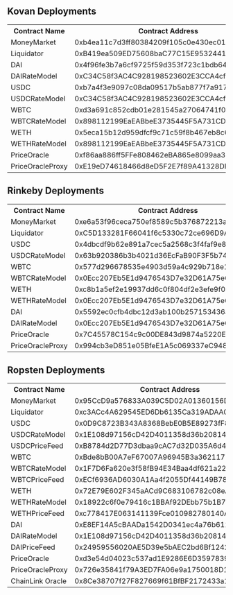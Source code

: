 ## Kovan Deployments

<table>
	<tr>
   		<th>Contract Name</th>
    	<th>Contract Address</th>
	</tr>
	<tr>
		<td> MoneyMarket </td>
		<td> 0xb4ea11c7d3ff80384209f105c0e430ec01371f20 </td>
	</tr>
	<tr>
		<td> Liquidator </td>
		<td> 0xB419ea509ED75608baC77C15E9532441247a2be4 </td>
	</tr>
	<tr>
		<td> DAI </td>
		<td> 0x4f96fe3b7a6cf9725f59d353f723c1bdb64ca6aa </td>
	</tr>
	<tr>
		<td> DAIRateModel </td>
		<td> 0xC34C58f3AC4C928198523602E3CCA4cfb613C00B </td>
	</tr>
    <tr>
    	<td> USDC </td>
    	<td> 0xb7a4f3e9097c08da09517b5ab877f7a917224ede </td>
    </tr>
    <tr>
    	<td> USDCRateModel </td>
    	<td> 0xC34C58f3AC4C928198523602E3CCA4cfb613C00B </td>
    </tr>
    <tr>
    	<td> WBTC </td>
    	<td> 0xd3a691c852cdb01e281545a27064741f0b7f6825 </td>
    </tr>
    <tr>
    	<td> WBTCRateModel </td>
    	<td> 0x898112199EaEABbeE3735445F5A731CD8e6b23Be </td>
    </tr>
    <tr>
    	<td> WETH </td>
    	<td> 0x5eca15b12d959dfcf9c71c59f8b467eb8c6efd0b </td>
    </tr>
    <tr>
    	<td> WETHRateModel </td>
    	<td> 0x898112199EaEABbeE3735445F5A731CD8e6b23Be </td>
    </tr>
    <tr>
    	<td> PriceOracle </td>
    	<td> 0xf86aa886ff5FFe808462eBA865e8099aa318E46F </td>
    </tr>
    <tr>
    	<td> PriceOracleProxy </td>
    	<td> 0xE19eD74618466d8eD5F2E7f89A41328DFa8e46F5 </td>
    </tr>

</table>

## Rinkeby Deployments

<table>
	<tr>
   		<th>Contract Name</th>
    	<th>Contract Address</th>
	</tr>
	<tr>
		<td> MoneyMarket </td>
		<td> 0xe6a53f96ceca750ef8589c5b376872213aa4f230 </td>
	</tr>
	<tr>
		<td> Liquidator </td>
		<td> 0xC5D133281F66041f6c5330c72ce696D9A847EC0F </td>
	</tr>
    <tr>
    	<td> USDC </td>
    	<td> 0x4dbcdf9b62e891a7cec5a2568c3f4faf9e8abe2b </td>
    </tr>
    <tr>
    	<td> USDCRateModel </td>
    	<td> 0x63b920386b3b4021d36EcFaB90F3F5b74Bc8b902 </td>
    </tr>
    <tr>
    	<td> WBTC </td>
    	<td> 0x577d296678535e4903d59a4c929b718e1d575e0a </td>
    </tr>
    <tr>
    	<td> WBTCRateModel </td>
    	<td> 0x0Ecc207Eb5E1d9476543D7e32D61A75e6bf767d3 </td>
    </tr>
    <tr>
    	<td> WETH </td>
    	<td> 0xc8b1a5ef2e19937dd6c0f804df2e3efe9f093b1e </td>
    </tr>
    <tr>
    	<td> WETHRateModel </td>
    	<td> 0x0Ecc207Eb5E1d9476543D7e32D61A75e6bf767d3 </td>
    </tr>
    <tr>
    	<td> DAI </td>
    	<td> 0x5592ec0cfb4dbc12d3ab100b257153436a1f0fea </td>
    </tr>
    <tr>
    	<td> DAIRateModel </td>
    	<td> 0x0Ecc207Eb5E1d9476543D7e32D61A75e6bf767d3 </td>
    </tr>
  <tr>
  	<td> PriceOracle </td>
  	<td> 0x7C45578C154c9c00DE843d9874a5220E7089c581
	</td>
  </tr>
  <tr>
  	<td> PriceOracleProxy </td>
  	<td> 0x994cb3eD851e05BfeE1A5c069337eC9486829E90 </td>
  </tr>

</table>

## Ropsten Deployments

<table>
	<tr>
   		<th>Contract Name</th>
    	<th>Contract Address</th>
	</tr>
	<tr>
		<td> MoneyMarket </td>
		<!-- <td> 0xcE466383e526C7c77C869631f94181076A8Bd4Bb </td> -->
		<td> 0x95CcD9a576833A039C5D02A01360156D6c46C9A8 </td>
	</tr>
	<tr>
		<td> Liquidator </td>
		<td> 0xc3ACc4A629545ED6Db6135Ca319ADAA012605028 </td>
	</tr>
	<tr>
		<td> USDC </td>
		<td> 0x0D9C8723B343A8368BebE0B5E89273fF8D712e3C </td>
	</tr>
	<tr>
		<td> USDCRateModel </td>
		<!-- <td> 0x977E1AD0987dEA9ea880f711FD5a3cA9b37D4f39 </td> -->
		<td> 0x1E108d97156cD42D4011358d36b20814E0a5c00B </td>
	</tr>
	<tr>
		<td> USDCPriceFeed </td>
		<td> 0xB8784d2D77D3dbaa9cAC7d32D035A6d41e414e9c </td>
	</tr>
	<tr>
		<td> WBTC </td>
		<td> 0xBde8bB00A7eF67007A96945B3a3621177B615C44 </td>
	</tr>
	<tr>
		<td> WBTCRateModel </td>
		<!-- <td> 0x8E494bcd29b45A194335b91947d09ff3643437F5 </td> -->
		<td> 0x1F7D6Fa620e3f58fB94E34Baa4df621a22e4FA2e </td>
	</tr>
	<tr>
		<td> WBTCPriceFeed </td>
		<td> 0xECf6936AD6030A1Aa4f2055Df44149B7846628F7 </td>
	</tr>
	<tr>
		<td> WETH </td>
		<!-- <td> 0xc778417E063141139Fce010982780140Aa0cD5Ab </td> -->
		<td> 0x72E79E602F345aACd9C683106782c08eAf92f0D7 </td>
	</tr>
	<tr>
		<td> WETHRateModel </td>
		<!-- <td> 0x8E494bcd29b45A194335b91947d09ff3643437F5 </td> -->
		<td> 0x18922c6f0e79416c1BBAf92DEbb75b1B73847d38 </td>
	</tr>
	<tr>
		<td> WETHPriceFeed </td>
		<td> 0xc778417E063141139Fce010982780140Aa0cD5Ab </td>
	</tr>
	<tr>
		<td> DAI </td>
		<!-- <td> 0x31F42841c2db5173425b5223809CF3A38FEde360 </td> -->
		<!-- The above is Compound's DAI token which does not work anymore -->
		<!-- Below is a custom token created for Alkemi in Ropsten as a replacement for DAI in ropsten -->
		<td> 0xE8EF14A5cBAADa1542D0341ec4a76b611BA209aF </td>
	</tr>
	<tr>
		<td> DAIRateModel </td>
		<!-- <td> 0x977E1AD0987dEA9ea880f711FD5a3cA9b37D4f39 </td> -->
		<td> 0x1E108d97156cD42D4011358d36b20814E0a5c00B </td>
	</tr>
	<tr>
		<td> DAIPriceFeed </td>
		<td> 0x24959556020AE5D39e5bAEC2bd6Bf12420C25aB5 </td>
	</tr>
  <tr>
  	<td> PriceOracle </td>
  	<td> 0xd3e54d04023c537ad1E9286E6D3597839F84466D
	</td>
  </tr>
  <tr>
  	<td> PriceOracleProxy </td>
  	<td> 0x726e35841f79A3ED7FA06e9a1750018D19b4C951 </td>
  </tr>
  <tr>
  	<td> ChainLink Oracle </td>
  	<td> 0x8Ce38707f27F827669f61BfBF2172433a1C0B9CC </td>
  </tr>
</table>
